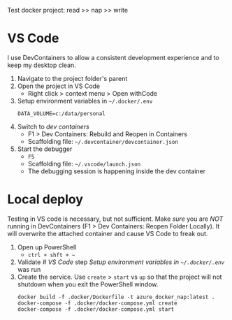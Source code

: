 Test docker project: read >> nap >> write

# VS Code

I use DevContainers to allow a consistent development experience and to keep my desktop clean.

1. Navigate to the project folder's parent
2. Open the project in VS Code
   * Right click > context menu > Open withCode
3. Setup environment variables in `~/.docker/.env`
   ```
   DATA_VOLUME=c:/data/personal
   ```
4. Switch to _dev containers_
   * F1 > Dev Containers: Rebuild and Reopen in Containers
   * Scaffolding file: `~/.devcontainer/devcontainer.json`
5. Start the debugger
   * `F5`
   * Scaffolding file: `~/.vscode/launch.json`
   * The debugging session is happening inside the dev container

# Local deploy

Testing in VS code is necessary, but not sufficient.
Make _sure_ you are _NOT_ running in DevContainers (F1 > Dev Containers: Reopen Folder Locally).
It will overwrite the attached container and cause VS Code to freak out.

1. Open up PowerShell
   * `ctrl + shft + ~`
2. Validate _# VS Code_ step _Setup environment variables in `~/.docker/.env`_ was run
3. Create the service.
   Use `create` > `start` vs `up` so that the project will not shutdown when you exit the PowerShell window.
   ```{ps1}
   docker build -f .docker/Dockerfile -t azure_docker_nap:latest .
   docker-compose -f .docker/docker-compose.yml create
   docker-compose -f .docker/docker-compose.yml start
   ```
